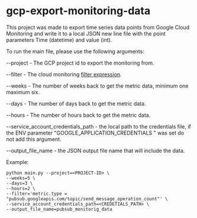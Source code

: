 # gcp-export-monitoring-data

This project was made to export time series data points from Google Cloud Monitoring and write it to a local JSON new line file with the point parameters Time (datetime) and value (int).

To run the main file, please use the following arguments:

--project - The GCP project id to export the monitoring from.

--filter - The cloud monitoring [filter expression](https://cloud.google.com/monitoring/api/v3/filters).

--weeks - The number of weeks back to get the metric data, minimum one maximum six.

--days - The number of days back to get the metric data.

--hours - The number of hours back to get the metric data.

--service_account_credentials_path - the local path to the credentials file, if the ENV parameter "GOOGLE_APPLICATION_CREDENTIALS
" was set do not add this argument.

--output_file_name - the JSON output file name that will include the data.

Example:

```
python main.py --project=<PROJECT-ID> \
--weeks=5 \
--days=3 \
--hours=2 \
--filter='metric.type = "pubsub.googleapis.com/topic/send_message_operation_count"' \
--service_account_credentials_path=<CREDETIALS_PATH> \
--output_file_name=pubsub_monitorig_data

```
